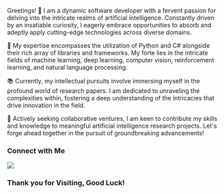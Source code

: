 Greetings! 👋 I am a dynamic software developer with a fervent passion for delving into the intricate realms of artificial intelligence. Constantly driven by an insatiable curiosity, I eagerly embrace opportunities to absorb and adeptly apply cutting-edge technologies across diverse domains.

🚀 My expertise encompasses the utilization of Python and C# alongside their rich array of libraries and frameworks. My forte lies in the intricate fields of machine learning, deep learning, computer vision, reinforcement learning, and natural language processing.

📚 Currently, my intellectual pursuits involve immersing myself in the profound world of research papers. I am dedicated to unraveling the complexities within, fostering a deep understanding of the intricacies that drive innovation in the field.

🤝 Actively seeking collaborative ventures, I am keen to contribute my skills and knowledge to meaningful artificial intelligence research projects. Let's forge ahead together in the pursuit of groundbreaking advancements!

### Connect with Me

[<img src="https://img.shields.io/badge/linkedin-%230077B5.svg?&style=for-the-badge&logo=linkedin&logoColor=white" />](https://www.linkedin.com/in/pranavanand24/)

### Thank you for Visiting, Good Luck!
